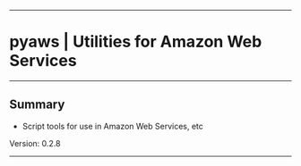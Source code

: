 * * *
# pyaws | Utilities for Amazon Web Services
* * *

## Summary

* Script tools for use in Amazon Web Services, etc

 Version: 0.2.8

* * *
